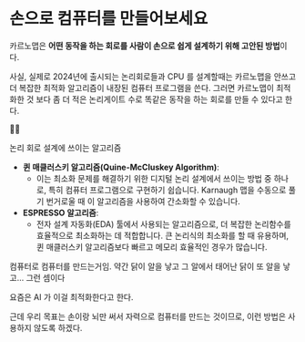 # 손으로 컴퓨터를 만들어보세요

카르노맵은 **어떤 동작을 하는 회로를 사람이 손으로 쉽게 설계하기 위해 고안된 방법**이다.

사실, 실제로 2024년에 출시되는 논리회로들과 CPU 를 설계할때는 카르노맵을 안쓰고 더 복잡한 최적화 알고리즘이 내장된 컴퓨터 프로그램을 쓴다. 그러면 카르노맵이 최적화한 것 보다 좀 더 적은 논리게이트 수로  똑같은 동작을 하는 회로를 만들 수 있다고 한다.


👨🏾

논리 회로 설계에 쓰이는 알고리즘

- **퀸 매클러스키 알고리즘(Quine-McCluskey Algorithm)**:
    - 이는 최소화 문제를 해결하기 위한 디지털 논리 설계에서 쓰이는 방법 중 하나로, 특히 컴퓨터 프로그램으로 구현하기 쉽습니다. Karnaugh 맵을 수동으로 풀기 번거로울 때 이 알고리즘을 사용하여 간소화할 수 있습니다.
- **ESPRESSO 알고리즘**:
    - 전자 설계 자동화(EDA) 툴에서 사용되는 알고리즘으로, 더 복잡한 논리함수를 효율적으로 최소화하는 데 적합합니다. 큰 논리식의 최소화를 할 때 유용하며, 퀸 매클러스키 알고리즘보다 빠르고 메모리 효율적인 경우가 많습니다.


컴퓨터로 컴퓨터를 만드는거임. 약간 닭이 알을 낳고 그 알에서 태어난 닭이 또 알을 낳고… 그런 셈이다

요즘은 AI 가 이걸 최적화한다고 한다.

근데 우리 목표는 손이랑 뇌만 써서 자력으로 컴퓨터를 만드는 것이므로, 이런 방법은 사용하지 않도록 하겠다.